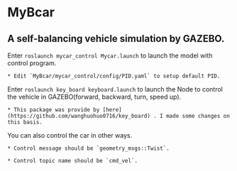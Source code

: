 # MyBcar
## A self-balancing vehicle simulation by GAZEBO.
  Enter `roslaunch mycar_control Mycar.launch` to launch the model with control program.
  
    * Edit `MyBcar/mycar_control/config/PID.yaml` to setup default PID.
  
  Enter `roslaunch key_board keyboard.launch` to launch the Node to control the vehicle in GAZEBO(forward, backward, turn, speed up).
  
    * This package was provide by [here](https://github.com/wanghuohuo0716/key_board) . I made some changes on this basis.
  
  You can also control the car in other ways.
  
    * Control message should be `geometry_msgs::Twist`.
    
    * Control topic name should be `cmd_vel`.
    
